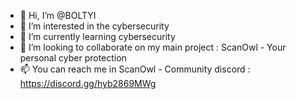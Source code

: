- 👋 Hi, I’m @BOLTYI
- 👀 I’m interested in the cybersecurity
- 🌱 I’m currently learning cybersecurity
- 💞️ I’m looking to collaborate on my main project : ScanOwl - Your personal cyber protection
- 📫 You can reach me in ScanOwl - Community discord : https://discord.gg/hyb2869MWg


<!---
BOLTYI/BOLTYI is a ✨ special ✨ repository because its `README.md` (this file) appears on your GitHub profile.
You can click the Preview link to take a look at your changes.
--->
